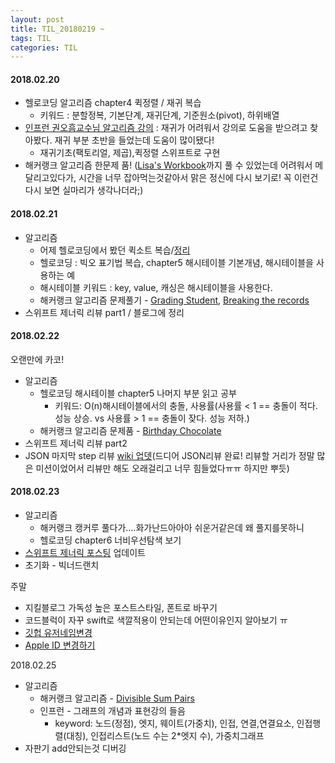 ```yaml
---
layout: post
title: TIL_20180219 ~
tags: TIL
categories: TIL
---
```


#### 2018.02.20
- 헬로코딩 알고리즘 chapter4 퀵정렬 / 재귀 복습
  - 키워드 : 분할정복, 기본단계, 재귀단계, 기준원소(pivot), 하위배열
- [인프런 권오흠교수님 알고리즘 강의](https://www.inflearn.com/course/알고리즘-강좌/) : 재귀가 어려워서 강의로 도움을 받으려고 찾아봤다. 재귀 부분 초반을 들었는데 도움이 많이됐다!
  - 재귀기초(팩토리얼, 제곱),퀵정렬 스위프트로 구현
- 해커랭크 알고리즘 한문제 품! ([Lisa's Workbook](https://www.hackerrank.com/challenges/lisa-workbook/problem)까지 풀 수 있었는데 어려워서 메달리고있다가, 시간을 너무 잡아먹는것같아서 맑은 정신에 다시 보기로! 꼭 이런건 다시 보면 실마리가 생각나더라;)

#### 2018.02.21
- 알고리즘
  - 어제 헬로코딩에서 봤던 퀵소트 복습/[정리](https://youth27.github.io/study/2018/02/21/quickSort_basic/)
  - 헬로코딩 : 빅오 표기법 복습, chapter5 해시테이블 기본개념, 해시테이블을 사용하는 예
  - 해시테이블 키워드 : key, value, 캐싱은 해시테이블을 사용한다.
  - 해커랭크 알고리즘 문제풀기 - [Grading Student](https://github.com/youth27/Algorithm/blob/master/Hackerrank/Grading-Student.playground/Contents.swift), [Breaking the records](https://github.com/youth27/Algorithm/blob/master/Hackerrank/Breaking-the-records.playground/Contents.swift)
- 스위프트 제너릭 리뷰 part1 / 블로그에 정리


#### 2018.02.22
오랜만에 카코!
- 알고리즘
  - 헬로코딩 해시테이블 chapter5 나머지 부분 읽고 공부
    - 키워드: O(n)해시테이블에서의 충돌, 사용률(사용률 < 1 == 충돌이 적다. 성능 상승. vs 사용률 > 1 == 충돌이 잦다. 성능 저하.)
  - 해커랭크 알고리즘 문제품 - [Birthday Chocolate](https://github.com/youth27/Algorithm/blob/master/Hackerrank/Birthday_chocolate.playground/Contents.swift)
- 스위프트 제너릭 리뷰 part2
- JSON 마지막 step 리뷰 [wiki 업뎃](https://github.com/youth27/swift-jsonparser/wiki/JSONParser-Feedback-Wiki)(드디어 JSON리뷰 완료! 리뷰할 거리가 정말 많은 미션이었어서 리뷰만 해도 오래걸리고 너무 힘들었다ㅠㅠ 하지만 뿌듯)

#### 2018.02.23
- 알고리즘
  - 해커랭크 캥커루 풀다가....화가난드아아아 쉬운거같은데 왜 풀지를못하니
  - 헬로코딩 chapter6 너비우선탐색 보기
- [스위프트 제너릭 포스팅](https://youth27.github.io/swift/2018/02/21/Generic/) 업데이트
- 초기화 - 빅너드랜치


주말
- 지킬블로그 가독성 높은 포스트스타일, 폰트로 바꾸기
- 코드블럭이 자꾸 swift로 색깔적용이 안되는데 어떤이유인지 알아보기 ㅠ
- [깃헙 유저네임변경](https://help.github.com/articles/changing-your-github-username/)
- [Apple ID 변경하기](https://support.apple.com/ko-kr/HT202667)


2018.02.25
- 알고리즘
  - 해커랭크 알고리즘 - [Divisible Sum Pairs](https://www.hackerrank.com/challenges/divisible-sum-pairs/problem)
  - 인프런 - 그래프의 개념과 표현강의 들음
    - keyword: 노드(정점), 엣지, 웨이트(가중치), 인접, 연결,연결요소, 인접행렬(대칭), 인접리스트(노드 수는 2*엣지 수), 가중치그래프
- 자판기 add안되는것 디버깅
